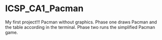 # ICSP_CA1_Pacman
My first project!!! Pacman without graphics.
Phase one draws Pacman and the table according in the terminal.
Phase two runs the simplified Pacman game.
